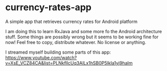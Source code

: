 # currency-rates-app
A simple app that retrieves currency rates for Android platform

I am doing this to learn RxJava and some more fo the Android architecture stuff. Some things are possibly wrong but it seems to be working fine for now! Feel free to copy, distribute whatever. No license or anything.

I streamed myself building some parts of this app: https://www.youtube.com/watch?v=XsE_VCZ84CA&list=PLNkfllcUq3AlLx1hSB0P5lkIa1yj9haIm
